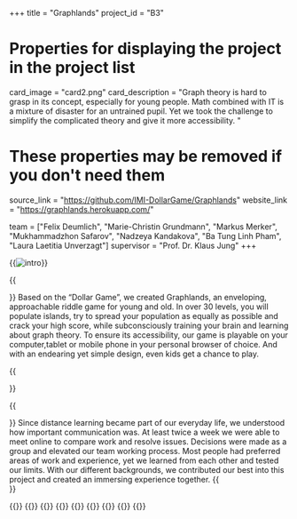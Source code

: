 +++
title = "Graphlands"
project_id = "B3"

# Properties for displaying the project in the project list
card_image = "card2.png"
card_description = "Graph theory is hard to grasp in its concept, especially for young people. Math combined with IT is a mixture of disaster for an untrained pupil. Yet we took the challenge to simplify the complicated theory and give it more accessibility. "


# These properties may be removed if you don't need them
source_link = "https://github.com/IMI-DollarGame/Graphlands"
website_link = "https://graphlands.herokuapp.com/"

team = ["Felix Deumlich", "Marie-Christin Grundmann", "Markus Merker", "Mukhammadzhon Safarov", "Nadzeya Kandakova", "Ba Tung Linh Pham", "Laura Laetitia Unverzagt"]
supervisor = "Prof. Dr. Klaus Jung"
+++

{{<image src="Logo_Island.png" alt="intro" >}}

{{<section title="Our Goals">}}
Based on the “Dollar Game”, we created Graphlands, an enveloping, approachable riddle game for young and old. In over 30 levels, you will populate islands, try to spread your population as equally as possible and crack your high score, while subconsciously training your brain and learning about graph theory.
To ensure its accessibility, our game is playable on your computer,tablet or mobile phone in your personal browser of choice. And with an endearing yet simple design, even kids get a chance to play.

{{</section>}}

{{<section title="The Team">}}
Since distance learning became part of our everyday life, we understood how important communication was. At least twice a week we were able to meet online to compare work and resolve issues. Decisions were made as a group and elevated our team working process.
Most people had preferred areas of work and experience, yet we learned from each other and tested our limits. With our different backgrounds, we contributed our best into this project and created an immersing experience together.
{{</section >}}

{{<gallery>}}
{{<team-member image="Markus.jpg" name="Markus">}}
{{<team-member image="Mukhammad.jpg" name="Mohammad">}}
{{<team-member image="Laura.jpg" name="Laura">}}
{{<team-member image="Marie.jpg" name="Marie">}}
{{<team-member image="Nadya.jpg" name="Nadya">}}
{{<team-member image="Felix.jpg" name="Felix">}}
{{<team-member image="Linh.jpg" name="Linh">}}
{{</gallery>}}
